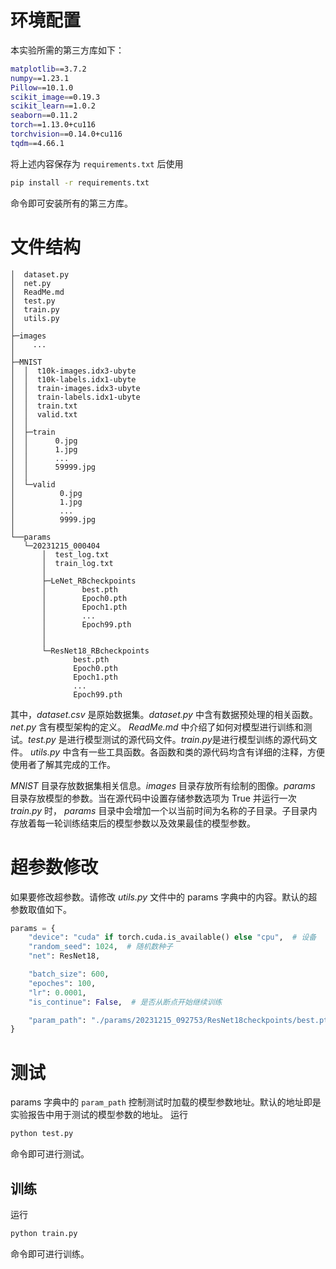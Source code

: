 # 环境配置
本实验所需的第三方库如下：
```bash
matplotlib==3.7.2
numpy==1.23.1
Pillow==10.1.0
scikit_image==0.19.3
scikit_learn==1.0.2
seaborn==0.11.2
torch==1.13.0+cu116
torchvision==0.14.0+cu116
tqdm==4.66.1
```
将上述内容保存为 `requirements.txt` 后使用
```bash
pip install -r requirements.txt
```
命令即可安装所有的第三方库。

# 文件结构
```
│  dataset.py
│  net.py
│  ReadMe.md
│  test.py
│  train.py
│  utils.py
│  
├─images
│    ...
│      
├─MNIST
│  │  t10k-images.idx3-ubyte
│  │  t10k-labels.idx1-ubyte
│  │  train-images.idx3-ubyte
│  │  train-labels.idx1-ubyte
│  │  train.txt
│  │  valid.txt
│  │  
│  ├─train
│  │      0.jpg
│  │      1.jpg
│  │      ...
│  │      59999.jpg
│  │      
│  └─valid
│          0.jpg
│          1.jpg
│          ...
│          9999.jpg
│          
└──params
   └─20231215_000404
       │  test_log.txt
       │  train_log.txt
       │  
       ├─LeNet_RBcheckpoints
       │        best.pth
       │        Epoch0.pth
       │        Epoch1.pth
       │        ...
       │        Epoch99.pth
       │
       │
       └─ResNet18_RBcheckpoints
              best.pth
              Epoch0.pth
              Epoch1.pth
              ...
              Epoch99.pth
```

其中，*dataset.csv* 是原始数据集。*dataset.py* 中含有数据预处理的相关函数。*net.py* 含有模型架构的定义。
*ReadMe.md* 中介绍了如何对模型进行训练和测试。*test.py* 是进行模型测试的源代码文件。*train.py*是进行模型训练的源代码文件。
*utils.py* 中含有一些工具函数。各函数和类的源代码均含有详细的注释，方便使用者了解其完成的工作。

*MNIST* 目录存放数据集相关信息。*images* 目录存放所有绘制的图像。*params* 目录存放模型的参数。当在源代码中设置存储参数选项为 True 并运行一次 *train.py* 时，
*params* 目录中会增加一个以当前时间为名称的子目录。子目录内存放着每一轮训练结束后的模型参数以及效果最佳的模型参数。

# 超参数修改
如果要修改超参数。请修改 *utils.py* 文件中的 params 字典中的内容。默认的超参数取值如下。
```python
params = {
    "device": "cuda" if torch.cuda.is_available() else "cpu",  # 设备
    "random_seed": 1024,  # 随机数种子
    "net": ResNet18,

    "batch_size": 600,
    "epoches": 100,
    "lr": 0.0001,
    "is_continue": False,  # 是否从断点开始继续训练

    "param_path": "./params/20231215_092753/ResNet18checkpoints/best.pth"  # 保存参数的文件的路径
}
```

# 测试
params 字典中的 `param_path` 控制测试时加载的模型参数地址。默认的地址即是实验报告中用于测试的模型参数的地址。
运行
```bash
python test.py
```
命令即可进行测试。

## 训练
运行
```bash
python train.py
```
命令即可进行训练。